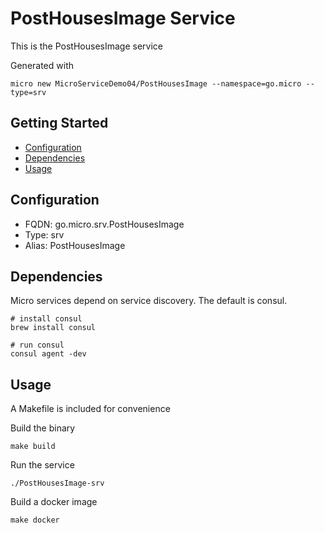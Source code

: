 # PostHousesImage Service

This is the PostHousesImage service

Generated with

```
micro new MicroServiceDemo04/PostHousesImage --namespace=go.micro --type=srv
```

## Getting Started

- [Configuration](#configuration)
- [Dependencies](#dependencies)
- [Usage](#usage)

## Configuration

- FQDN: go.micro.srv.PostHousesImage
- Type: srv
- Alias: PostHousesImage

## Dependencies

Micro services depend on service discovery. The default is consul.

```
# install consul
brew install consul

# run consul
consul agent -dev
```

## Usage

A Makefile is included for convenience

Build the binary

```
make build
```

Run the service
```
./PostHousesImage-srv
```

Build a docker image
```
make docker
```